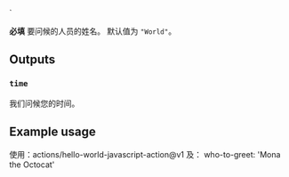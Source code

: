 `

**必填** 要问候的人员的姓名。 默认值为 `"World"`。

## Outputs

### `time`

我们问候您的时间。

## Example usage

使用：actions/hello-world-javascript-action@v1
及：
who-to-greet: 'Mona the Octocat'
